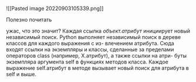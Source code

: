 ![[Pasted image 20220903105339.png]]

Полезно почитать

ужас, что это значит?
Каждая ссылка *объект.атрибут* инициирует новый независимый поиск. Python
выполняет независимый поиск в дереве классов для каждого выражения с из-
влечением атрибута. Сюда входят ссылки на экземпляры и классы, сделанные за
пределами операторов class (например, X.атрибут), а также ссылки на атри-
буты экземпляра аргумента self в функциях методов класса. Каждое выражение
self.атрибут в методе вызывает новый поиск для атрибута в self и выше.